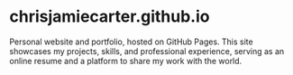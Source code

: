 # chrisjamiecarter.github.io
Personal website and portfolio, hosted on GitHub Pages. This site showcases my projects, skills, and professional experience, serving as an online resume and a platform to share my work with the world.
